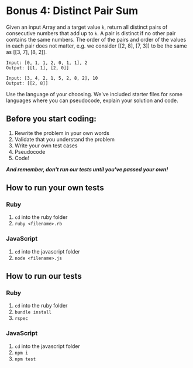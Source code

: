 # Bonus 4: Distinct Pair Sum

Given an input Array and a target value `k`, return all distinct pairs of consecutive numbers that add up to `k`. A pair is distinct if no other pair contains the same numbers. The order of the pairs and order of the values in each pair does not matter, e.g. we consider [[2, 8], [7, 3]] to be the same as [[3, 7], [8, 2]].

```
Input: [0, 1, 1, 2, 0, 1, 1], 2
Output: [[1, 1], [2, 0]]

Input: [3, 4, 2, 1, 5, 2, 8, 2], 10
Output: [[2, 8]]
```

Use the language of your choosing. We've included starter files for some languages where you can pseudocode, explain your solution and code.

## Before you start coding:

1. Rewrite the problem in your own words
2. Validate that you understand the problem
3. Write your own test cases
4. Pseudocode
5. Code!

**_And remember, don't run our tests until you've passed your own!_**

## How to run your own tests

### Ruby

1. `cd` into the ruby folder
2. `ruby <filename>.rb`

### JavaScript

1. `cd` into the javascript folder
2. `node <filename>.js`

## How to run our tests

### Ruby

1. `cd` into the ruby folder
2. `bundle install`
3. `rspec`

### JavaScript

1. `cd` into the javascript folder
2. `npm i`
3. `npm test`
